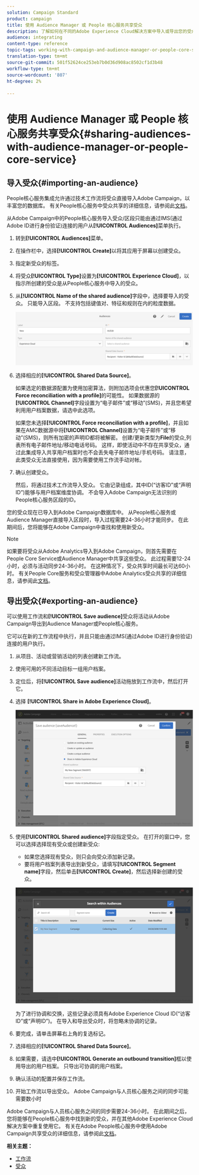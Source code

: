 ```yaml
---
solution: Campaign Standard
product: campaign
title: 使用 Audience Manager 或 People 核心服务共享受众
description: 了解如何在不同的Adobe Experience Cloud解决方案中导入或导出您的受众。
audience: integrating
content-type: reference
topic-tags: working-with-campaign-and-audience-manager-or-people-core-service
translation-type: tm+mt
source-git-commit: 501f52624ce253eb7b0d36d908ac8502cf1d3b48
workflow-type: tm+mt
source-wordcount: '807'
ht-degree: 2%

---
```



# 使用 Audience Manager 或 People 核心服务共享受众{#sharing-audiences-with-audience-manager-or-people-core-service}

## 导入受众{#importing-an-audience}

People核心服务集成允许通过技术工作流将受众直接导入Adobe Campaign，以丰富您的数据库。 有关People核心服务中受众共享的详细信息，请参阅此[文档](https://docs.adobe.com/content/help/en/analytics/components/segmentation/segmentation-workflow/seg-publish.html)。

从Adobe Campaign中的People核心服务导入受众/区段只能由通过IMS(通过Adobe ID进行身份验证)连接的用户从&#x200B;**[!UICONTROL Audiences]**&#x200B;菜单执行。

1. 转到&#x200B;**[!UICONTROL Audiences]**&#x200B;菜单。
1. 在操作栏中，选择&#x200B;**[!UICONTROL Create]**&#x200B;以将其应用于屏幕以创建受众。
1. 指定新受众的标签。
1. 将受众&#x200B;**[!UICONTROL Type]**&#x200B;设置为&#x200B;**[!UICONTROL Experience Cloud]**，以指示所创建的受众是从People核心服务中导入的受众。
1. 从&#x200B;**[!UICONTROL Name of the shared audience]**&#x200B;字段中，选择要导入的受众。 只能导入区段。 不支持包括键值对、特征和规则在内的粒度数据。

   ![](assets/aam_import_audience.png)

1. 选择相应的&#x200B;**[!UICONTROL Shared Data Source]**。

   如果选定的数据源配置为使用加密算法，则附加选项会优惠您&#x200B;**[!UICONTROL Force reconciliation with a profile]**&#x200B;的可能性。 如果数据源的&#x200B;**[!UICONTROL Channel]**&#x200B;字段设置为“电子邮件”或“移动”(SMS)，并且您希望利用用户档案数据，请选中此选项。

   如果您未选择&#x200B;**[!UICONTROL Force reconciliation with a profile]**，并且如果在AMC数据源中将&#x200B;**[!UICONTROL Channel]**&#x200B;设置为“电子邮件”或“移动”(SMS)，则所有加密的声明ID都将被解密。 创建/更新类型为&#x200B;**File**&#x200B;的受众,列表所有电子邮件地址/移动电话号码。 这样，即使活动中不存在共享受众，通过此集成导入共享用户档案时也不会丢失电子邮件地址/手机号码。 请注意，此类受众无法直接使用，因为需要使用工作流手动对帐。

1. 确认创建受众。

   然后，将通过技术工作流导入受众。 它由记录组成，其中ID(“访客ID”或“声明ID”)能够与用户档案维度协调。 不会导入Adobe Campaign无法识别的People核心服务区段的ID。

您的受众现在已导入到Adobe Campaign数据库中。 从People核心服务或Audience Manager直接导入区段时，导入过程需要24-36小时才能同步。 在此期间后，您将能够在Adobe Campaign中查找和使用新受众。

>[!NOTE]
>
>如果要将受众从Adobe Analytics导入到Adobe Campaign，则首先需要在People Core Service或Audience Manager中共享这些受众。 此过程需要12-24小时，必须与活动同步24-36小时。 在这种情况下，受众共享时间最长可达60小时。 有关People Core服务和受众管理器中Adobe Analytics受众共享的详细信息，请参阅此[文档](https://docs.adobe.com/content/help/en/analytics/components/segmentation/segmentation-workflow/seg-publish.html)。

## 导出受众{#exporting-an-audience}

可以使用工作流和&#x200B;**[!UICONTROL Save audience]**&#x200B;受众将活动从Adobe Campaign导出到Audience Manager或People核心服务。

它可以在新的工作流程中执行，并且只能由通过IMS(通过Adobe ID进行身份验证)连接的用户执行。

1. 从项目、活动或营销活动的列表创建新工作流。
1. 使用可用的不同活动目标一组用户档案。
1. 定位后，将&#x200B;**[!UICONTROL Save audience]**&#x200B;活动拖放到工作流中，然后打开它。
1. 选择 **[!UICONTROL Share in Adobe Experience Cloud]**。

   ![](assets/aam_save_audience_activity.png)

1. 使用&#x200B;**[!UICONTROL Shared audience]**&#x200B;字段指定受众。 在打开的窗口中，您可以选择选择现有受众或创建新受众:

   * 如果您选择现有受众，则只会向受众添加新记录。
   * 要将用户档案列表导出到新受众，请填写&#x200B;**[!UICONTROL Segment name]**&#x200B;字段，然后单击&#x200B;**[!UICONTROL Create]**，然后选择新创建的受众。

   ![](assets/aam_save_audience_segment_picker.png)

   为了进行协调和交换，这些记录必须具有Adobe Experience Cloud ID(“访客ID”或“声明ID”)。 在导入和导出受众时，将忽略未协调的记录。

1. 要完成，请单击屏幕右上角的复选标记。
1. 选择相应的&#x200B;**[!UICONTROL Shared Data Source]**。
1. 如果需要，请选中&#x200B;**[!UICONTROL Generate an outbound transition]**&#x200B;框以使用导出的用户档案。 只导出可协调的用户档案。
1. 确认活动的配置并保存工作流。
1. 开始工作流以导出受众。 Adobe Campaign与人员核心服务之间的同步可能需要数小时

Adobe Campaign与人员核心服务之间的同步需要24-36小时。 在此期间之后，您将能够在People核心服务中找到新的受众，并在其他Adobe Experience Cloud解决方案中重复使用它。 有关在Adobe People核心服务中使用Adobe Campaign共享受众的详细信息，请参阅此[文档](https://docs.adobe.com/content/help/en/core-services/interface/audiences/t-audience-create.html)。

**相关主题：**

* [工作流](../../automating/using/get-started-workflows.md)
* [受众](../../audiences/using/about-audiences.md)

